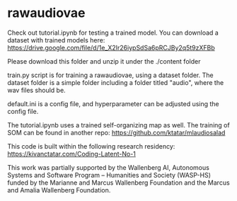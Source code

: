 # rawaudiovae

Check out tutorial.ipynb for testing a trained model. You can download a dataset with trained models here: 
    https://drive.google.com/file/d/1e_X2Ir26iypSdSa6pRCJBy2q5t9zXFBb

Please download this folder and unzip it under the ./content folder

train.py script is for training a rawaudiovae, using a dataset folder. The dataset folder is a simple folder including a folder titled "audio", where the wav files should be. 

default.ini is a config file, and hyperparameter can be adjusted using the config file. 

The tutorial.ipynb uses a trained self-organizing map as well. The training of SOM can be found in another repo: https://github.com/ktatar/mlaudiosalad

This code is built within the following research residency:
https://kivanctatar.com/Coding-Latent-No-1

This work was partially supported by the Wallenberg AI, Autonomous Systems and Software Program – Humanities and Society (WASP-HS) funded by the Marianne and Marcus Wallenberg Foundation and the Marcus and Amalia Wallenberg Foundation.
